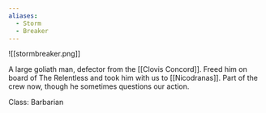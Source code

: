```yaml
---
aliases:
  - Storm
  - Breaker
---
```



![[stormbreaker.png]]

A large goliath man, defector from the [[Clovis Concord]]. Freed him on board of The Relentless and took him with us to [[Nicodranas]]. Part of the crew now, though he sometimes questions our action.

Class: Barbarian